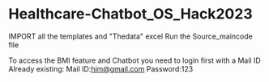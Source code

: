 # Healthcare-Chatbot_OS_Hack2023
IMPORT all the templates and "Thedata" excel
Run the Source_maincode file 

To access the BMI feature and Chatbot you need to login first with a Mail ID
Already existing:
Mail ID:him@gmail.com
Password:123
